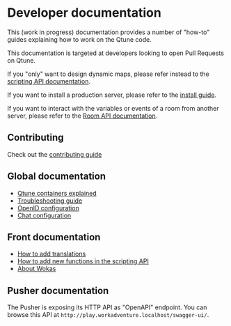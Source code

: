 # Developer documentation

This (work in progress) documentation provides a number of "how-to" guides explaining how to work on the Qtune
code.

This documentation is targeted at developers looking to open Pull Requests on Qtune.

If you "only" want to design dynamic maps, please refer instead to the [scripting API documentation](https://workadventu.re/map-building/scripting.md).

If you want to install a production server, please refer to the [install guide](../../contrib/docker/README.md).

If you want to interact with the variables or events of a room from another server, please refer to the [Room API documentation](roomAPI.md).

## Contributing

Check out the [contributing guide](../../CONTRIBUTING.md)

## Global documentation

- [Qtune containers explained](communication-between-services.md)
- [Troubleshooting guide](troubleshooting.md)
- [OpenID configuration](openid.md)
- [Chat configuration](chat.md)

## Front documentation

- [How to add translations](how-to-translate.md)
- [How to add new functions in the scripting API](contributing-to-scripting-api.md)
- [About Wokas](wokas.md)

## Pusher documentation

The Pusher is exposing its HTTP API as "OpenAPI" endpoint.
You can browse this API at `http://play.workadventure.localhost/swagger-ui/`.
